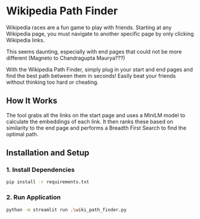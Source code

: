 # Wikipedia Path Finder

Wikipedia races are a fun game to play with friends. Starting at any Wikipedia page, you must navigate to another specific page by only clicking Wikipedia links.

This seems daunting, especially with end pages that could not be more different (Magneto to Chandragupta Maurya???)

With the Wikipedia Path Finder, simply plug in your start and end pages and find the best path between them in seconds! Easily beat your friends without thinking too hard or cheating.

## How It Works
The tool grabs all the links on the start page and uses a MiniLM model to calculate the embeddings of each link. It then ranks these based on similarity to the end page and performs a Breadth First Search to find the optimal path.

## Installation and Setup

### 1. Install Dependencies
```bash
pip install -r requirements.txt
```

### 2. Run Application
```bash
python -m streamlit run .\wiki_path_finder.py
```
